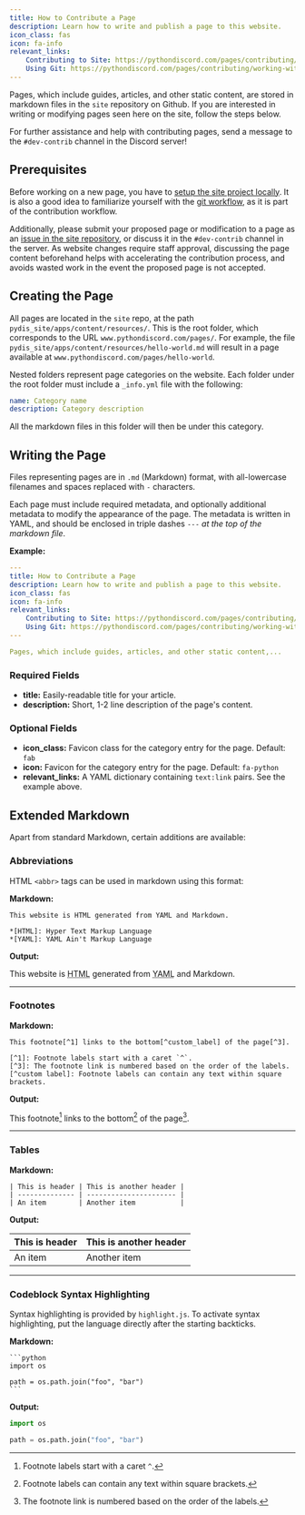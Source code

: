 ```yaml
---
title: How to Contribute a Page
description: Learn how to write and publish a page to this website.
icon_class: fas
icon: fa-info
relevant_links:
    Contributing to Site: https://pythondiscord.com/pages/contributing/site/
    Using Git: https://pythondiscord.com/pages/contributing/working-with-git/
---
```


Pages, which include guides, articles, and other static content, are stored in markdown files in the `site` repository on Github.
If you are interested in writing or modifying pages seen here on the site, follow the steps below.

For further assistance and help with contributing pages, send a message to the `#dev-contrib` channel in the Discord server!

## Prerequisites
Before working on a new page, you have to [setup the site project locally](https://pythondiscord.com/pages/contributing/site/).
It is also a good idea to familiarize yourself with the [git workflow](https://pythondiscord.com/pages/contributing/working-with-git/), as it is part of the contribution workflow.

Additionally, please submit your proposed page or modification to a page as an [issue in the site repository](https://github.com/python-discord/site/issues), or discuss it in the `#dev-contrib` channel in the server.
As website changes require staff approval, discussing the page content beforehand helps with accelerating the contribution process, and avoids wasted work in the event the proposed page is not accepted.

## Creating the Page
All pages are located in the `site` repo, at the path `pydis_site/apps/content/resources/`. This is the root folder, which corresponds to the URL `www.pythondiscord.com/pages/`.
For example, the file `pydis_site/apps/content/resources/hello-world.md` will result in a page available at `www.pythondiscord.com/pages/hello-world`.

Nested folders represent page categories on the website. Each folder under the root folder must include a `_info.yml` file with the following:

```yml
name: Category name
description: Category description
```

All the markdown files in this folder will then be under this category.

## Writing the Page
Files representing pages are in `.md` (Markdown) format, with all-lowercase filenames and spaces replaced with `-` characters.

Each page must include required metadata, and optionally additional metadata to modify the appearance of the page.
The metadata is written in YAML, and should be enclosed in triple dashes `---` *at the top of the markdown file*.

**Example:**
```yaml
---
title: How to Contribute a Page
description: Learn how to write and publish a page to this website.
icon_class: fas
icon: fa-info
relevant_links:
    Contributing to Site: https://pythondiscord.com/pages/contributing/site/
    Using Git: https://pythondiscord.com/pages/contributing/working-with-git/
---

Pages, which include guides, articles, and other static content,...
```

### Required Fields
- **title:** Easily-readable title for your article.
- **description:** Short, 1-2 line description of the page's content.

### Optional Fields
- **icon_class:** Favicon class for the category entry for the page. Default: `fab`
- **icon:** Favicon for the category entry for the page. Default: `fa-python` <i class="fab fa-python is-black" aria-hidden="true"></i>
- **relevant_links:** A YAML dictionary containing `text:link` pairs. See the example above.

## Extended Markdown

Apart from standard Markdown, certain additions are available:

### Abbreviations
HTML `<abbr>` tags can be used in markdown using this format:

**Markdown:**
```nohighlight
This website is HTML generated from YAML and Markdown.

*[HTML]: Hyper Text Markup Language
*[YAML]: YAML Ain't Markup Language
```

**Output:**

This website is <abbr title="Hyper Text Markup Language">HTML</abbr>
generated from <abbr title="YAML Ain't Markup Language">YAML</abbr> and Markdown.

---

### Footnotes
**Markdown:**
```nohighlight
This footnote[^1] links to the bottom[^custom_label] of the page[^3].

[^1]: Footnote labels start with a caret `^`.
[^3]: The footnote link is numbered based on the order of the labels.
[^custom label]: Footnote labels can contain any text within square brackets.
```

**Output:**

This footnote[^1] links to the bottom[^custom label] of the page[^3].

[^1]: Footnote labels start with a caret `^`.
[^3]: The footnote link is numbered based on the order of the labels.
[^custom label]: Footnote labels can contain any text within square brackets.

---

### Tables

**Markdown:**
```nohighlight
| This is header | This is another header |
| -------------- | ---------------------- |
| An item        | Another item           |
```

**Output:**

| This is header | This is another header |
| -------------- | ---------------------- |
| An item        | Another item           |

---

### Codeblock Syntax Highlighting
Syntax highlighting is provided by `highlight.js`.
To activate syntax highlighting, put the language directly after the starting backticks.

**Markdown:**
````nohighlight
```python
import os

path = os.path.join("foo", "bar")
```
````

**Output:**
```python
import os

path = os.path.join("foo", "bar")
```
